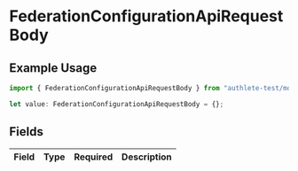 # FederationConfigurationApiRequestBody

## Example Usage

```typescript
import { FederationConfigurationApiRequestBody } from "authlete-test/models/operations";

let value: FederationConfigurationApiRequestBody = {};
```

## Fields

| Field       | Type        | Required    | Description |
| ----------- | ----------- | ----------- | ----------- |